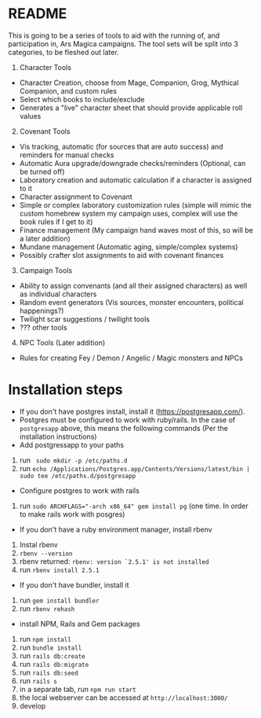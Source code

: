 # README

This is going to be a series of tools to aid with the running of, and participation in, Ars Magica campaigns.  The tool sets will be split into 3 categories, to be fleshed out later.

1) Character Tools
 * Character Creation, choose from Mage, Companion, Grog, Mythical Companion, and custom rules
 * Select which books to include/exclude
 * Generates a "live" character sheet that should provide applicable roll values

 2) Covenant Tools
 * Vis tracking, automatic (for sources that are auto success) and reminders for manual checks
 * Automatic Aura upgrade/downgrade checks/reminders (Optional, can be turned off)
 * Laboratory creation and automatic calculation if a character is assigned to it
 * Character assignment to Covenant
 * Simple or complex laboratory customization rules (simple will mimic the custom homebrew system my campaign uses, complex will use the book rules if I get to it)
 * Finance management (My campaign hand waves most of this, so will be a later addition)
 * Mundane management (Automatic aging, simple/complex systems)
 * Possibly crafter slot assignments to aid with covenant finances

3) Campaign Tools
 * Ability to assign convenants (and all their assigned characters) as well as individual characters
 * Random event generators (Vis sources, monster encounters, political happenings?)
 * Twilight scar suggestions / twilight tools
 * ??? other tools

4) NPC Tools (Later addition)
 * Rules for creating Fey / Demon / Angelic / Magic monsters and NPCs
 

# Installation steps
* If you don't have postgres install, install it (https://postgresapp.com/).
* Postgres must be configured to work with ruby/rails. In the case of `postgresapp` above, this means the following commands (Per the installation instructions)
* Add postgressapp to your paths
1. run ` sudo mkdir -p /etc/paths.d`
1. run `echo /Applications/Postgres.app/Contents/Versions/latest/bin | sudo tee /etc/paths.d/postgresapp`
* Configure postgres to work with rails
1. run `sudo ARCHFLAGS="-arch x86_64" gem install pg` (one time. In order to make rails work with posgres)
* If you don't have a ruby environment manager, install rbenv
1. Instal rbenv
1. `rbenv --version`
1. rbenv returned: ```rbenv: version `2.5.1' is not installed```
1. run `rbenv install 2.5.1`
* If you don't have bundler, install it
1. run `gem install bundler`
1. run `rbenv rehash`
* install NPM, Rails and Gem packages
1. run `npm install`
1. run `bundle install`
1. run `rails db:create`
1. run `rails db:migrate`
1. run `rails db:seed`
1. run `rails s`
1. in a separate tab, run `npm run start`
1. the local webserver can be accessed at `http://localhost:3000/`
1. develop
